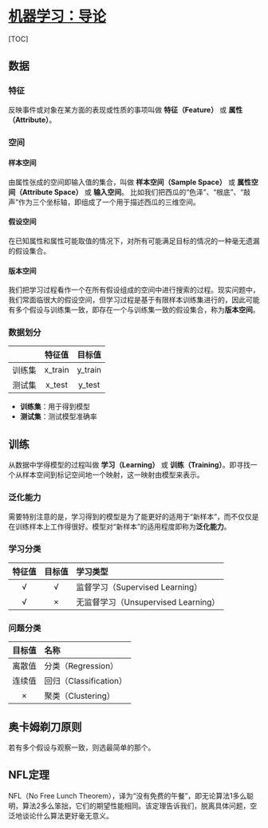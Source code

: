 <link rel='stylesheet' href='../../style/index.css'>
<script src='../../style/index.js'></script>

# [机器学习：导论](./index.html)

[TOC]

## 数据

### 特征

反映事件或对象在某方面的表现或性质的事项叫做 **特征（Feature）** 或 **属性（Attribute）**。

### 空间

#### 样本空间

由属性张成的空间即输入值的集合，叫做 **样本空间（Sample Space）** 或 **属性空间（Attribute Space）** 或 **输入空间**。
比如我们把西瓜的“色泽”、“根底”、“敲声”作为三个坐标轴，即组成了一个用于描述西瓜的三维空间。

#### 假设空间

在已知属性和属性可能取值的情况下，对所有可能满足目标的情况的一种毫无遗漏的假设集合。

#### 版本空间

我们把学习过程看作一个在所有假设组成的空间中进行搜索的过程。现实问题中，我们常面临很大的假设空间，但学习过程是基于有限样本训练集进行的，因此可能有多个假设与训练集一致，即存在一个与训练集一致的假设集合，称为**版本空间**。

### 数据划分

| | 特征值 | 目标值 |
| :-: | :-: | :-: |
| 训练集 | x_train | y_train
| 测试集 | x_test  | y_test

- **训练集**：用于得到模型
- **测试集**：测试模型准确率

## 训练

从数据中学得模型的过程叫做 **学习（Learning）** 或 **训练（Training）**。即寻找一个从样本空间到标记空间地一个映射，这一映射由模型来表示。

### 泛化能力

需要特别注意的是，学习得到的模型是为了能更好的适用于“新样本”，而不仅仅是在训练样本上工作得很好。模型对“新样本”的适用程度即称为**泛化能力**。

### 学习分类

| 特征值 | 目标值 | 学习类型 |
| :-: | :-: | :- |
| √ | √ | 监督学习（Supervised Learning）
| √ | × | 无监督学习（Unsupervised Learning）

### 问题分类

| 目标值 | 名称 |
| :-: | :- |
| 离散值 | 分类（Regression）
| 连续值 | 回归（Classification）
| × | 聚类（Clustering）

## 奥卡姆剃刀原则

若有多个假设与观察一致，则选最简单的那个。

## NFL定理

NFL（No Free Lunch Theorem），译为“没有免费的午餐”，即无论算法1多么聪明，算法2多么笨拙，它们的期望性能相同。该定理告诉我们，脱离具体问题，空泛地谈论什么算法更好毫无意义。